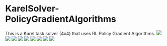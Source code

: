 # KarelSolver-PolicyGradientAlgorithms
This is a Karel task solver (4x4) that uses RL Policy Gradient Algorithms.
![](report/Anani_project2_train-01.png)
![](report/Anani_project2_train-02.png)
![](report/Anani_project2_train-03.png)
![](report/Anani_project2_train-04.png)
![](report/Anani_project2_train-05.png)
![](report/Anani_project2_train-06.png)
![](report/Anani_project2_train-07.png)
![](report/Anani_project2_train-08.png)
![](report/Anani_project2_train-09.png)
